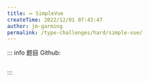 ```yaml
---
title: ➖ SimpleVue
createTime: 2022/12/01 07:43:47
author: jm-garming
permalink: /type-challenges/hard/simple-vue/
---
```


::: info 题目
Github: []()

```ts

```

:::
